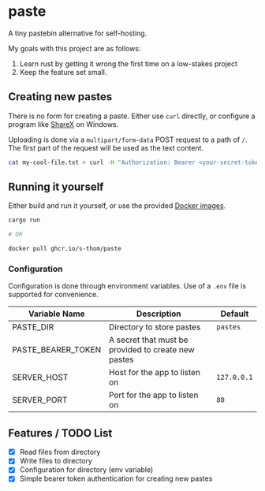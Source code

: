 # paste

A tiny pastebin alternative for self-hosting.

My goals with this project are as follows:

1. Learn rust by getting it wrong the first time on a low-stakes project
2. Keep the feature set small.

## Creating new pastes

There is no form for creating a paste. Either use `curl` directly, or configure a program like [ShareX](https://getsharex.com/) on Windows.

Uploading is done via a `multipart/form-data` POST request to a path of `/`. The first part of the request will be used as the text content.

```sh
cat my-cool-file.txt > curl -H "Authorization: Bearer <your-secret-token>" -F file=@- http://localhost:80
```

## Running it yourself

Either build and run it yourself, or use the provided [Docker images](https://github.com/s-thom/paste/pkgs/container/paste).

```sh
cargo run

# OR

docker pull ghcr.io/s-thom/paste
```

### Configuration

Configuration is done through environment variables. Use of a `.env` file is supported for convenience.

| Variable Name      | Description                                         | Default     |
| ------------------ | --------------------------------------------------- | ----------- |
| PASTE_DIR          | Directory to store pastes                           | `pastes`    |
| PASTE_BEARER_TOKEN | A secret that must be provided to create new pastes |             |
| SERVER_HOST        | Host for the app to listen on                       | `127.0.0.1` |
| SERVER_PORT        | Port for the app to listen on                       | `80`        |

## Features / TODO List

- [x] Read files from directory
- [x] Write files to directory
- [x] Configuration for directory (env variable)
- [x] Simple bearer token authentication for creating new pastes
